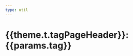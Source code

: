 ```yaml
---
type: util
---
```


<script setup>
import TagPostsList from 'vitepress-sls-blog-tmpl/src/components/list/TagPostsList.vue'
import { useData } from 'vitepress'
import { data } from '../../loadPosts.data.js'
import { commonParams } from '../../../.vitepress/commonParams.js'

const { theme, params } = useData()
</script>


# {{theme.t.tagPageHeader}}: {{params.tag}}

<TagPostsList
  :allData="data.posts"
  :curPage="params.page"
  :perPage="commonParams.perPage"
  :paginationMaxItems="commonParams.paginationMaxItems"
  :tagName="params.name"
  :tagSlug="params.slug"
/>

